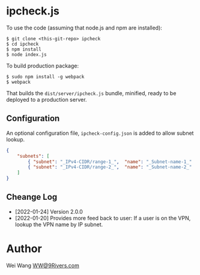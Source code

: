 # ipcheck.js

To use the code (assuming that node.js and npm are installed):

```shell
$ git clone <this-git-repo> ipcheck
$ cd ipcheck
$ npm install
$ node index.js
```

To build production package:

```shell
$ sudo npm install -g webpack
$ webpack
```

That builds the `dist/server/ipcheck.js` bundle, minified, ready to be deployed to a production server.

## Configuration

An optional configuration file, ```ipcheck-config.json``` is added to allow subnet lookup.

```json
{
	"subnets": [
		{ "subnet": "_IPv4-CIDR/range-1_",	"name": "_Subnet-name-1_"	},
		{ "subnet": "_IPv4-CIDR/range-2_",	"name": "_Subnet-name-2_"	}
	]
}
```

## Cheange Log

* [2022-01-24] Version 2.0.0
* [2022-01-20] Provides more feed back to user: If a user is on the VPN, lookup the VPN name by IP subnet.

# Author

Wei Wang <WW@9Rivers.com>
